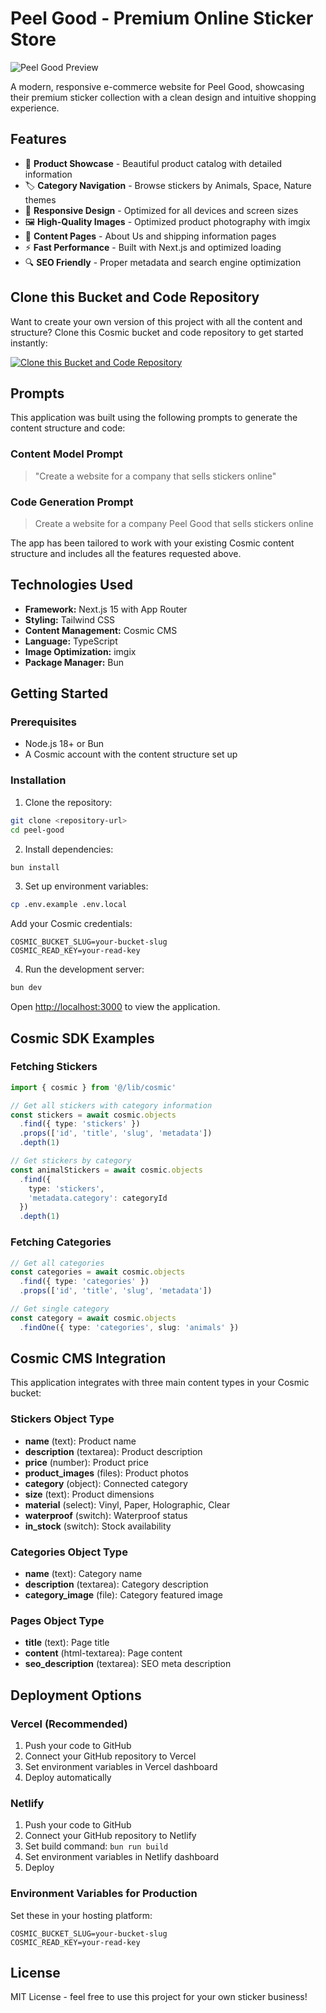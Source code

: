 # Peel Good - Premium Online Sticker Store

![Peel Good Preview](https://imgix.cosmicjs.com/bccfbd40-7ea5-11f0-8dcc-651091f6a7c0-photo-1425082661705-1834bfd09dca-1755791073973.jpg?w=1200&h=300&fit=crop&auto=format,compress)

A modern, responsive e-commerce website for Peel Good, showcasing their premium sticker collection with a clean design and intuitive shopping experience.

## Features

- 🎯 **Product Showcase** - Beautiful product catalog with detailed information
- 🏷️ **Category Navigation** - Browse stickers by Animals, Space, Nature themes
- 📱 **Responsive Design** - Optimized for all devices and screen sizes
- 🖼️ **High-Quality Images** - Optimized product photography with imgix
- 📄 **Content Pages** - About Us and shipping information pages
- ⚡ **Fast Performance** - Built with Next.js and optimized loading
- 🔍 **SEO Friendly** - Proper metadata and search engine optimization

## Clone this Bucket and Code Repository

Want to create your own version of this project with all the content and structure? Clone this Cosmic bucket and code repository to get started instantly:

[![Clone this Bucket and Code Repository](https://img.shields.io/badge/Clone%20this%20Bucket-29abe2?style=for-the-badge&logo=cosmic&logoColor=white)](http://localhost:3040/projects/new?clone_bucket=68a73e4bd25c2c79dfa86c8f&clone_repository=68a73fd3d25c2c79dfa86cb3)

## Prompts

This application was built using the following prompts to generate the content structure and code:

### Content Model Prompt

> "Create a website for a company that sells stickers online"

### Code Generation Prompt

> Create a website for a company Peel Good that sells stickers online

The app has been tailored to work with your existing Cosmic content structure and includes all the features requested above.

## Technologies Used

- **Framework:** Next.js 15 with App Router
- **Styling:** Tailwind CSS
- **Content Management:** Cosmic CMS
- **Language:** TypeScript
- **Image Optimization:** imgix
- **Package Manager:** Bun

## Getting Started

### Prerequisites

- Node.js 18+ or Bun
- A Cosmic account with the content structure set up

### Installation

1. Clone the repository:
```bash
git clone <repository-url>
cd peel-good
```

2. Install dependencies:
```bash
bun install
```

3. Set up environment variables:
```bash
cp .env.example .env.local
```

Add your Cosmic credentials:
```env
COSMIC_BUCKET_SLUG=your-bucket-slug
COSMIC_READ_KEY=your-read-key
```

4. Run the development server:
```bash
bun dev
```

Open [http://localhost:3000](http://localhost:3000) to view the application.

## Cosmic SDK Examples

### Fetching Stickers
```typescript
import { cosmic } from '@/lib/cosmic'

// Get all stickers with category information
const stickers = await cosmic.objects
  .find({ type: 'stickers' })
  .props(['id', 'title', 'slug', 'metadata'])
  .depth(1)

// Get stickers by category
const animalStickers = await cosmic.objects
  .find({ 
    type: 'stickers',
    'metadata.category': categoryId 
  })
  .depth(1)
```

### Fetching Categories
```typescript
// Get all categories
const categories = await cosmic.objects
  .find({ type: 'categories' })
  .props(['id', 'title', 'slug', 'metadata'])

// Get single category
const category = await cosmic.objects
  .findOne({ type: 'categories', slug: 'animals' })
```

## Cosmic CMS Integration

This application integrates with three main content types in your Cosmic bucket:

### Stickers Object Type
- **name** (text): Product name
- **description** (textarea): Product description
- **price** (number): Product price
- **product_images** (files): Product photos
- **category** (object): Connected category
- **size** (text): Product dimensions
- **material** (select): Vinyl, Paper, Holographic, Clear
- **waterproof** (switch): Waterproof status
- **in_stock** (switch): Stock availability

### Categories Object Type
- **name** (text): Category name
- **description** (textarea): Category description
- **category_image** (file): Category featured image

### Pages Object Type
- **title** (text): Page title
- **content** (html-textarea): Page content
- **seo_description** (textarea): SEO meta description

## Deployment Options

### Vercel (Recommended)
1. Push your code to GitHub
2. Connect your GitHub repository to Vercel
3. Set environment variables in Vercel dashboard
4. Deploy automatically

### Netlify
1. Push your code to GitHub
2. Connect your GitHub repository to Netlify
3. Set build command: `bun run build`
4. Set environment variables in Netlify dashboard
5. Deploy

### Environment Variables for Production
Set these in your hosting platform:
```env
COSMIC_BUCKET_SLUG=your-bucket-slug
COSMIC_READ_KEY=your-read-key
```

## License

MIT License - feel free to use this project for your own sticker business!
<!-- README_END -->